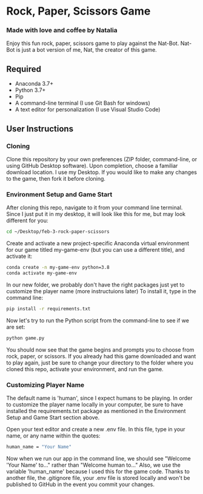 # Rock, Paper, Scissors Game
### Made with love and coffee by Natalia
Enjoy this fun rock, paper, scissors game to play against the Nat-Bot. Nat-Bot is just a bot version of me, Nat, the creator of this game. 

## Required
+ Anaconda 3.7+
+ Python 3.7+
+ Pip
+ A command-line terminal (I use Git Bash for windows)
+ A text editor for personalization (I use Visual Studio Code)

## User Instructions
### Cloning
Clone this repository by your own preferences (ZIP folder, command-line, or using GitHub Desktop software). Upon completion, choose a familiar download location. I use my Desktop. If you would like to make any changes to the game, then fork it before cloning. 

### Environment Setup and Game Start
After cloning this repo, navigate to it from your command line terminal. Since I just put it in my desktop, it will look like this for me, but may look different for you:
```sh
cd ~/Desktop/feb-3-rock-paper-scissors
```
Create and activate a new project-specific Anaconda virtual environment for our game titled my-game-env (but you can use a different title), and activate it:
```sh
conda create -n my-game-env python=3.8
conda activate my-game-env
```
In our new folder, we probably don't have the right packages just yet to customize the player name (more instructuions later) To install it, type in the command line:
```sh
pip install -r requirements.txt
```
Now let's try to run the Python script from the command-line to see if we are set:
```sh
python game.py
```
You should now see that the game begins and prompts you to choose from rock, paper, or scissors. If you already had this game downloaded and want to play again, just be sure to change your directory to the folder where you cloned this repo, activate your environment, and run the game.

### Customizing Player Name
The default name is 'human', since I expect humans to be playing. In order to customize the player name locally in your computer, be sure to have installed the requirements.txt package as mentioned in the Environment Setup and Game Start section above. 

Open your text editor and create a new .env file. In this file, type in your name, or any name within the quotes:
```sh
human_name = "Your Name"
```
Now when we run our app in the command line, we should see "Welcome 'Your Name' to..." rather than "Welcome human to..." Also, we use the variable 'human_name' because I used this for the game code. Thanks to another file, the .gitignore file, your .env file is stored locally and won't be published to GitHub in the event you commit your changes. 




